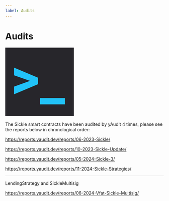 ```yaml
---
label: Audits
---
```


# Audits

![yAudit](img/yAudit.png)

The Sickle smart contracts have been audited by yAudit 4 times, please see the reports below in chronological order:

https://reports.yaudit.dev/reports/06-2023-Sickle/

https://reports.yaudit.dev/reports/10-2023-Sickle-Update/

https://reports.yaudit.dev/reports/05-2024-Sickle-3/

https://reports.yaudit.dev/reports/11-2024-Sickle-Strategies/

---

LendingStrategy and SickleMultisig

https://reports.yaudit.dev/reports/06-2024-Vfat-Sickle-Multisig/
